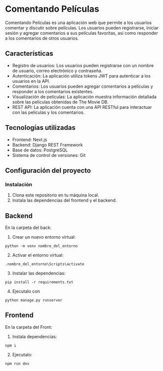 # Comentando Películas

Comentando Películas es una aplicación web que permite a los usuarios comentar y discutir sobre películas. Los usuarios pueden registrarse, iniciar sesión y agregar comentarios a sus películas favoritas, así como responder a los comentarios de otros usuarios.

## Características

- Registro de usuarios: Los usuarios pueden registrarse con un nombre de usuario, correo electrónico y contraseña.
- Autenticación: La aplicación utiliza tokens JWT para autenticar a los usuarios en la API.
- Comentarios: Los usuarios pueden agregar comentarios a películas y responder a los comentarios existentes.
- Visualización de películas: La aplicación muestra información detallada sobre las películas obtenidas de The Movie DB.
- REST API: La aplicación cuenta con una API RESTful para interactuar con las películas y los comentarios.

## Tecnologías utilizadas

- Frontend: Next.js
- Backend: Django REST Framework
- Base de datos: PostgreSQL
- Sistema de control de versiones: Git

## Configuración del proyecto

### Instalación

1. Clona este repositorio en tu máquina local.
2. Instala las dependencias del frontend y el backend.

## Backend
En la carpeta del back:
1. Crear un nuevo entorno virtual:
```
python -m venv nombre_del_entorno
```
2. Activar el entorno virtual:
```
.nombre_del_entorno\Scripts\activate
```
3. Instalar las dependencias:
```
pip install -r requirements.txt
```
4. Ejecutalo con
```
python manage.py runserver
```

## Frontend
En la carpeta del Front:
1. Instala dependencias:
```
npm i
```
2. Ejecutalo:
```
npm run dev
```
